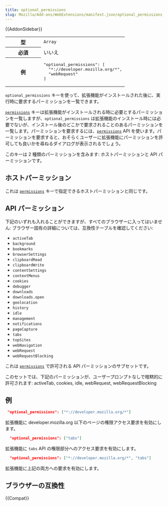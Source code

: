 ```yaml
---
title: optional_permissions
slug: Mozilla/Add-ons/WebExtensions/manifest.json/optional_permissions
---
```


{{AddonSidebar}}

<table class="fullwidth-table standard-table">
  <tbody>
    <tr>
      <th scope="row" style="width: 30%">型</th>
      <td><code>Array</code></td>
    </tr>
    <tr>
      <th scope="row">必須</th>
      <td>いいえ</td>
    </tr>
    <tr>
      <th scope="row">例</th>
      <td>
        <pre class="brush: json no-line-numbers">
"optional_permissions": [
  "*://developer.mozilla.org/*",
  "webRequest"
]</pre
        >
      </td>
    </tr>
  </tbody>
</table>

`optional_permissions` キーを使って、拡張機能がインストールされた後に、実行時に要求するパーミッションを一覧できます。

[`permissions`](/ja/docs/Mozilla/Add-ons/WebExtensions/manifest.json/permissions) キーは拡張機能がインストールされる時に必要とするパーミッションを一覧しますが、`optional_permissions` は拡張機能のインストール時には必要でないが、インストール後のどこかで要求されることのあるパーミッションを一覧します。パーミッションを要求するには、[`permissions`](/ja/docs/Mozilla/Add-ons/WebExtensions/API/permissions) API を使います。パーミッションを要求すると、おそらくユーザーに拡張機能にパーミッションを許可しても良いかを尋ねるダイアログが表示されるでしょう。

このキーは 2 種類のパーミッションを含みます: ホストパーミッションと API パーミッションです。

## ホストパーミッション

これは [`permissions`](/ja/Add-ons/WebExtensions/manifest.json/permissions#Host_permissions) キーで指定できるホストパーミッションと同じです。

## API パーミッション

下記のいずれも入れることができますが、すべてのブラウザーに入ってはいません: ブラウザー固有の詳細については、互換性テーブルを確認してください:

- `activeTab`
- `background`
- `bookmarks`
- `browserSettings`
- `clipboardRead`
- `clipboardWrite`
- `contentSettings`
- `contextMenus`
- `cookies`
- `debugger`
- `downloads`
- `downloads.open`
- `geolocation`
- `history`
- `idle`
- `management`
- `notifications`
- `pageCapture`
- `tabs`
- `topSites`
- `webNavigation`
- `webRequest`
- `webRequestBlocking`

これは [`permissions`](/ja/Add-ons/WebExtensions/manifest.json/permissions#API_permissions) で許可される API パーミッションのサブセットです。

このセットでは、下記のパーミッションが、ユーザープロンプトなしで暗黙的に許可されます: activeTab, cookies, idle, webRequest, webRequestBlocking

## 例

```json
 "optional_permissions": ["*://developer.mozilla.org/*"]
```

拡張機能に developer.mozilla.org 以下のページの権限アクセス要求を有効にします。

```json
  "optional_permissions": ["tabs"]
```

拡張機能に `tabs` API の権限部分へのアクセス要求を有効にします。

```json
  "optional_permissions": ["*://developer.mozilla.org/*", "tabs"]
```

拡張機能に上記の両方への要求を有効にします。

## ブラウザーの互換性

{{Compat}}
